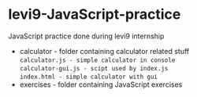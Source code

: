 # levi9-JavaScript-practice
JavaScript practice done during levi9 internship

- calculator - folder containing calculator related stuff\
    `calculator.js - simple calculator in console`\
    `calculator-gui.js - scipt used by index.js`\
    `index.html - simple calculator with gui`
- exercises - folder containing JavaScript exercises